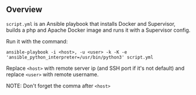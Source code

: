 Overview
---
`script.yml` is an Ansible playbook that installs Docker and Supervisor, builds a php and Apache Docker image and runs it with a Supervisor config.

Run it with the command:
```
ansible-playbook -i <host>, -u <user> -k -K -e 'ansible_python_interpreter=/usr/bin/python3' script.yml
```
Replace `<host>` with remote server ip (and SSH port if it's not default) and replace `<user>` with remote username.

NOTE: Don't forget the comma after `<host>`
